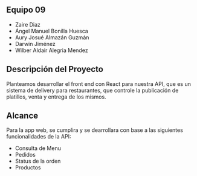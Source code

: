 ## Equipo 09
- Zaire Diaz
- Ángel Manuel Bonilla Huesca
- Aury Josué Almazán Guzmán
- Darwin Jiménez
- Wilber Aldair Alegria Mendez

## Descripción del Proyecto

Planteamos desarrollar el front end con React para nuestra API, que es un sistema de delivery para restaurantes, que controle la publicación de platillos, venta y entrega de los mismos.

## Alcance

Para la app web, se cumplira y se dearrollara con base a las siguientes funcionalidades de la API:
- Consulta de Menu
- Pedidos
- Status de la orden
- Productos

